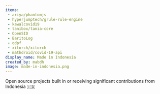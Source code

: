 ```yaml
---
items:
 - ariya/phantomjs
 - hyperjumptech/grule-rule-engine
 - kawalcovid19
 - tanibox/tania-core
 - OpenSID
 - BaritoLog
 - odpf
 - xitorch/xitorch
 - mathdroid/covid-19-api
display_name: Made in Indonesia
created_by: mabdh
image: made-in-indonesia.png
---
```

Open source projects built in or receiving significant contributions from Indonesia :indonesia:

